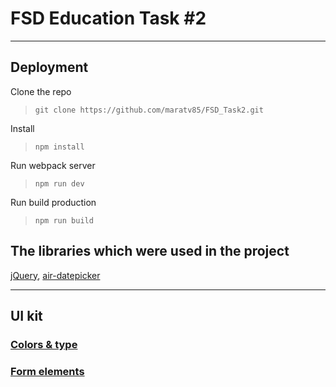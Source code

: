 # FSD Education Task #2
---
## Deployment
Clone the repo
>```git clone https://github.com/maratv85/FSD_Task2.git```

Install
>```npm install```

Run webpack server
>```npm run dev```

Run build production
>```npm run build```

## The libraries which were used in the project

[jQuery](https://github.com/jquery/jquery),
[air-datepicker](https://github.com/t1m0n/air-datepicker)

---
## UI kit

### [Colors & type](https://maratv85.github.io/FSD_Task2/colors-and-types.html)
### [Form elements](https://maratv85.github.io/FSD_Task2/form-elements.html)
